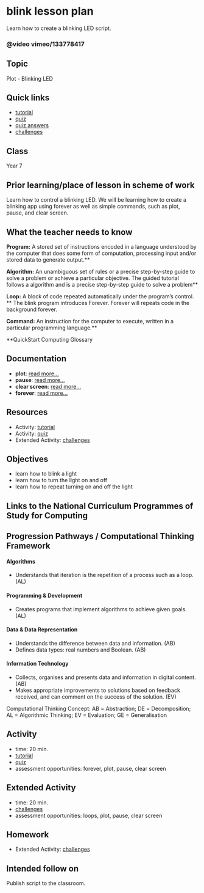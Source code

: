 # blink lesson plan

Learn how to create a blinking LED script. 

### @video vimeo/133778417

## Topic

Plot - Blinking LED

## Quick links

* [tutorial](/lessons/blink/tutorial)
* [quiz](/js/blink/quiz)
* [quiz answers](/lessons/blink/quiz-answers)
* [challenges](/lessons/blink/challenges)

## Class

Year 7

## Prior learning/place of lesson in scheme of work

Learn how to control a blinking LED. We will be learning how to create a blinking app using forever as well as simple commands, such as plot, pause, and clear screen.

## What the teacher needs to know

**Program:** A stored set of instructions encoded in a language understood by the computer that does some form of computation, processing input and/or stored data to generate output.**

**Algorithm:** An unambiguous set of rules or a precise step-by-step guide to solve a problem or achieve a particular objective. The guided tutorial follows a algorithm and is a precise step-by-step guide to solve a problem**

**Loop:** A block of code repeated automatically under the program’s control. ** The blink program introduces Forever. Forever will repeats code in the background forever.

**Command:** An instruction for the computer to execute, written in a particular programming language.**

**QuickStart Computing Glossary

## Documentation

* **plot**: [read more...](/reference/led/plot)
* **pause**: [read more...](/reference/basic/pause)
* **clear screen**: [read more...](/reference/basic/clear-screen)
* **forever**: [read more...](/reference/basic/forever)

## Resources

* Activity: [tutorial](/lessons/blink/tutorial)
* Activity: [quiz](/lessons/blink/quiz)
* Extended Activity: [challenges](/lessons/blink/challenges)

## Objectives

* learn how to blink a light
* learn how to turn the light on and off
* learn how to repeat turning on and off the light

## Links to the National Curriculum Programmes of Study for Computing

## Progression Pathways / Computational Thinking Framework

#### Algorithms

* Understands that iteration is the repetition of a process such as a loop. (AL)

#### Programming & Development

* Creates programs that implement algorithms to achieve given goals. (AL)

#### Data & Data Representation

* Understands the difference between data and information. (AB)
* Defines data types: real numbers and Boolean. (AB)

#### Information Technology

*  Collects, organises and presents data and information in digital content. (AB)
* Makes appropriate improvements to solutions based on feedback received, and can comment on the success of the solution. (EV)

Computational Thinking Concept: AB = Abstraction; DE = Decomposition; AL = Algorithmic Thinking; EV = Evaluation; GE = Generalisation

## Activity

* time: 20 min.
* [tutorial](/lessons/blink/tutorial)
* [quiz](/lessons/blink/quiz)
* assessment opportunities: forever, plot, pause, clear screen

## Extended Activity

* time: 20 min.
* [challenges](/lessons/blink/challenges)
* assessment opportunities: loops, plot, pause, clear screen

## Homework

* Extended Activity: [challenges](/lessons/blink/challenges)

## Intended follow on

Publish script to the classroom.

